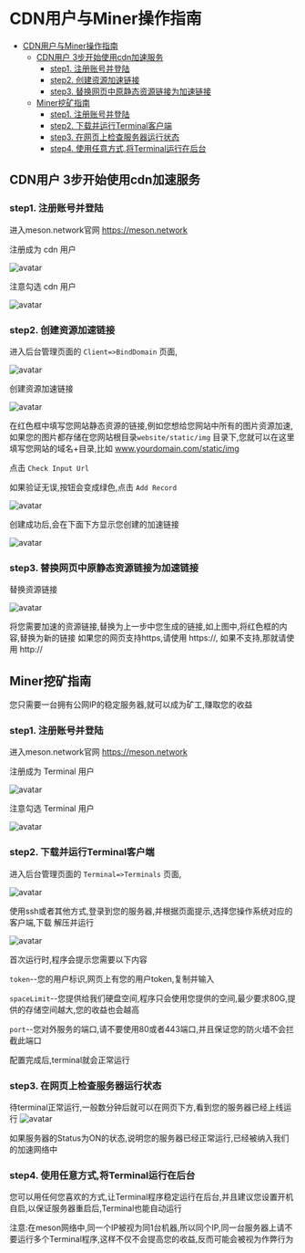 # CDN用户与Miner操作指南

* [CDN用户与Miner操作指南](#cdn用户与miner操作指南)
  * [CDN用户 3步开始使用cdn加速服务](#cdn用户-3步开始使用cdn加速服务)
    * [step1\. 注册账号并登陆](#step1-注册账号并登陆)
    * [step2\. 创建资源加速链接](#step2-创建资源加速链接)
    * [step3\. 替换网页中原静态资源链接为加速链接](#step3-替换网页中原静态资源链接为加速链接)
  * [Miner挖矿指南](#miner挖矿指南)
    * [step1\. 注册账号并登陆](#step1-注册账号并登陆-1)
    * [step2\. 下载并运行Terminal客户端](#step2-下载并运行terminal客户端)
    * [step3\. 在网页上检查服务器运行状态](#step3-在网页上检查服务器运行状态)
    * [step4\. 使用任意方式,将Terminal运行在后台](#step4-使用任意方式将terminal运行在后台)

## CDN用户 3步开始使用cdn加速服务

### step1. 注册账号并登陆

进入meson.network官网  <https://meson.network>

注册成为 cdn 用户

![avatar](./img/reg1.png)

注意勾选 cdn 用户

![avatar](./img/reg2.png)

### step2. 创建资源加速链接

进入后台管理页面的 `Client=>BindDomain` 页面,

![avatar](./img/bind1.png)

创建资源加速链接

![avatar](./img/bind2.png)

在红色框中填写您网站静态资源的链接,例如您想给您网站中所有的图片资源加速,如果您的图片都存储在您网站根目录`website/static/img` 目录下,您就可以在这里填写您网站的域名+目录,比如 www.yourdomain.com/static/img

点击 `Check Input Url`

如果验证无误,按钮会变成绿色,点击 `Add Record`

![avatar](./img/bind3.png)

创建成功后,会在下面下方显示您创建的加速链接

![avatar](./img/bind4.png)

### step3. 替换网页中原静态资源链接为加速链接

替换资源链接

![avatar](./img/use1.png)

将您需要加速的资源链接,替换为上一步中您生成的链接,如上图中,将红色框的内容,替换为新的链接
如果您的网页支持https,请使用 https://, 如果不支持,那就请使用 http://


## Miner挖矿指南

您只需要一台拥有公网IP的稳定服务器,就可以成为矿工,赚取您的收益

### step1. 注册账号并登陆

进入meson.network官网  <https://meson.network>

注册成为 Terminal 用户

![avatar](./img/reg1.png)

注意勾选 Terminal 用户

![avatar](./img/reg3.png)

### step2. 下载并运行Terminal客户端

进入后台管理页面的 `Terminal=>Terminals` 页面,

![avatar](./img/terminal1.png)

使用ssh或者其他方式,登录到您的服务器,并根据页面提示,选择您操作系统对应的客户端,下载 解压并运行

![avatar](./img/terminal2.png)

首次运行时,程序会提示您需要以下内容

`token`--您的用户标识,网页上有您的用户token,复制并输入

`spaceLimit`--您提供给我们硬盘空间,程序只会使用您提供的空间,最少要求80G,提供的存储空间越大,您的收益也会越高

`port`--您对外服务的端口,请不要使用80或者443端口,并且保证您的防火墙不会拦截此端口

配置完成后,terminal就会正常运行

### step3. 在网页上检查服务器运行状态

待terminal正常运行,一般数分钟后就可以在网页下方,看到您的服务器已经上线运行
![avatar](./img/terminal3.png)

如果服务器的Status为ON的状态,说明您的服务器已经正常运行,已经被纳入我们的加速网络中

### step4. 使用任意方式,将Terminal运行在后台

您可以用任何您喜欢的方式,让Terminal程序稳定运行在后台,并且建议您设置开机自启,以保证服务器重启后,Terminal也能自动运行

注意:在meson网络中,同一个IP被视为同1台机器,所以同个IP,同一台服务器上请不要运行多个Terminal程序,这样不仅不会提高您的收益,反而可能会被视为作弊行为
